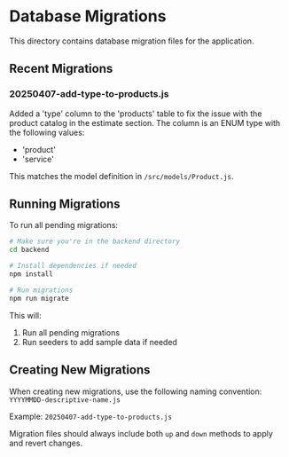 # Database Migrations

This directory contains database migration files for the application.

## Recent Migrations

### 20250407-add-type-to-products.js

Added a 'type' column to the 'products' table to fix the issue with the product catalog in the estimate section. 
The column is an ENUM type with the following values:
- 'product'
- 'service'

This matches the model definition in `/src/models/Product.js`.

## Running Migrations

To run all pending migrations:

```bash
# Make sure you're in the backend directory
cd backend

# Install dependencies if needed
npm install

# Run migrations
npm run migrate
```

This will:
1. Run all pending migrations
2. Run seeders to add sample data if needed

## Creating New Migrations

When creating new migrations, use the following naming convention:
`YYYYMMDD-descriptive-name.js`

Example:
`20250407-add-type-to-products.js`

Migration files should always include both `up` and `down` methods to apply and revert changes.
